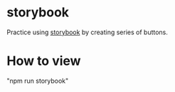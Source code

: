 # storybook

Practice using [storybook](https://storybook.js.org/) by creating series of buttons.

# How to view

"npm run storybook"
